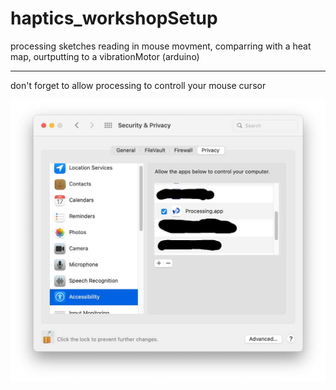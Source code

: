# haptics_workshopSetup
processing sketches reading in mouse movment, comparring with a heat map, ourtputting to a vibrationMotor (arduino) 


----------------------

don't forget to allow processing to controll your mouse cursor

![osx privacy settings](https://github.com/tomekness/haptics_workshopSetup/blob/main/documentation/allowProcessing_toControllMouseCursor.jpg?raw=true)

